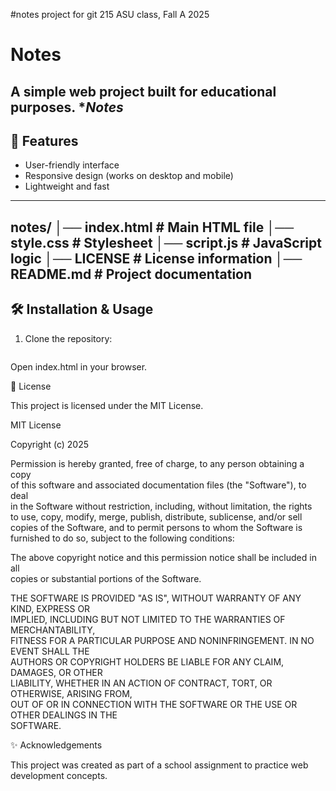 #notes project for git 215 ASU class, Fall A 2025

# Notes  

A simple web project built for educational purposes. **Notes*
---

## 🚀 Features  

- User-friendly interface  
- Responsive design (works on desktop and mobile)  
- Lightweight and fast  

---

notes/
│── index.html # Main HTML file
│── style.css # Stylesheet
│── script.js # JavaScript logic
│── LICENSE # License information
│── README.md # Project documentation
---

## 🛠️ Installation & Usage  
1. Clone the repository:  
   ```bash


Open index.html in your browser.


📖 License

This project is licensed under the MIT License.

MIT License  

Copyright (c) 2025   

Permission is hereby granted, free of charge, to any person obtaining a copy  
of this software and associated documentation files (the "Software"), to deal  
in the Software without restriction, including, without limitation, the rights  
to use, copy, modify, merge, publish, distribute, sublicense, and/or sell  
copies of the Software, and to permit persons to whom the Software is  
furnished to do so, subject to the following conditions:  

The above copyright notice and this permission notice shall be included in all  
copies or substantial portions of the Software.  

THE SOFTWARE IS PROVIDED "AS IS", WITHOUT WARRANTY OF ANY KIND, EXPRESS OR  
IMPLIED, INCLUDING BUT NOT LIMITED TO THE WARRANTIES OF MERCHANTABILITY,  
FITNESS FOR A PARTICULAR PURPOSE AND NONINFRINGEMENT. IN NO EVENT SHALL THE  
AUTHORS OR COPYRIGHT HOLDERS BE LIABLE FOR ANY CLAIM, DAMAGES, OR OTHER  
LIABILITY, WHETHER IN AN ACTION OF CONTRACT, TORT, OR OTHERWISE, ARISING FROM,  
OUT OF OR IN CONNECTION WITH THE SOFTWARE OR THE USE OR OTHER DEALINGS IN THE  
SOFTWARE.  

✨ Acknowledgements

This project was created as part of a school assignment to practice web development concepts.


